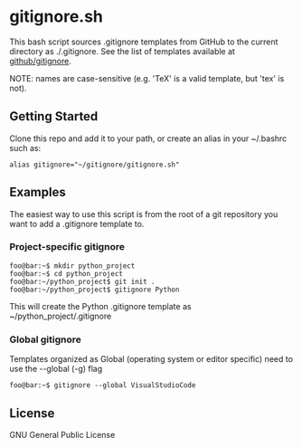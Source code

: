 # gitignore.sh
This bash script sources .gitignore templates from GitHub to the current directory as ./.gitignore. See the list of templates available at [github/gitignore](https://github.com/github/gitignore).

NOTE: names are case-sensitive (e.g. 'TeX' is a valid template, but 'tex' is not).

## Getting Started
Clone this repo and add it to your path, or create an alias in your ~/.bashrc such as:
```
alias gitignore="~/gitignore/gitignore.sh"
```

## Examples
The easiest way to use this script is from the root of a git repository you want to add a .gitignore template to.

### Project-specific gitignore
```console
foo@bar:~$ mkdir python_project
foo@bar:~$ cd python_project
foo@bar:~/python_project$ git init .
foo@bar:~/python_project$ gitignore Python
```
This will create the Python .gitignore template as ~/python_project/.gitignore

### Global gitignore
Templates organized as Global (operating system or editor specific) need to use the --global (-g) flag
```console
foo@bar:~$ gitignore --global VisualStudioCode
```

## License
GNU General Public License
